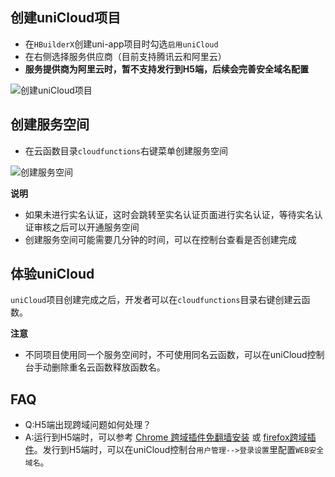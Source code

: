 ## 创建uniCloud项目
  
  - 在`HBuilderX`创建uni-app项目时勾选`启用uniCloud`
  - 在右侧选择服务供应商（目前支持腾讯云和阿里云）
  - **服务提供商为阿里云时，暂不支持发行到H5端，后续会完善安全域名配置**

![创建uniCloud项目](https://img.cdn.aliyun.dcloud.net.cn/uni-app/uniCloud/create-project.png)

## 创建服务空间

  - 在云函数目录`cloudfunctions`右键菜单创建服务空间

![创建服务空间](https://img.cdn.aliyun.dcloud.net.cn/uni-app/uniCloud/create-space.png)

**说明**

- 如果未进行实名认证，这时会跳转至实名认证页面进行实名认证，等待实名认证审核之后可以开通服务空间
- 创建服务空间可能需要几分钟的时间，可以在控制台查看是否创建完成

## 体验uniCloud

`uniCloud`项目创建完成之后，开发者可以在`cloudfunctions`目录右键创建云函数。

**注意**

- 不同项目使用同一个服务空间时，不可使用同名云函数，可以在uniCloud控制台手动删除重名云函数释放函数名。

## FAQ

- Q:H5端出现跨域问题如何处理？ 
- A:运行到H5端时，可以参考 [Chrome 跨域插件免翻墙安装](https://ask.dcloud.net.cn/article/35267) 或 [firefox跨域插件](https://addons.mozilla.org/zh-CN/firefox/addon/access-control-allow-origin/)。发行到H5端时，可以在uniCloud控制台`用户管理-->登录设置`里配置`WEB安全域名`。


<!-- **注意**

- 服务提供商为腾讯云时，需要开发者手动去管理控制台开启匿名登录[详情](/uniCloud/authentication#匿名登录) -->

